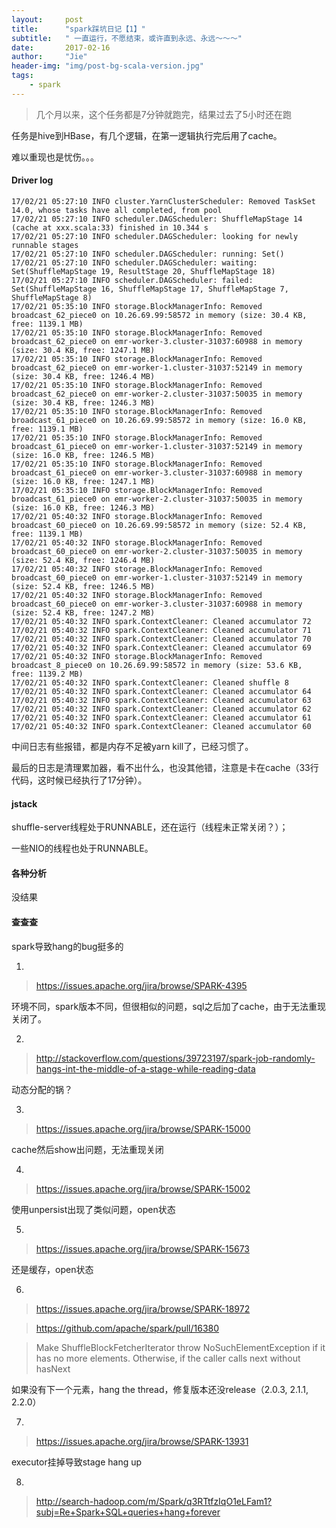 ```yaml
---
layout:     post
title:      "spark踩坑日记【1】"
subtitle:   " 一直运行，不愿结束，或许直到永远、永远～～～"
date:       2017-02-16
author:     "Jie"
header-img: "img/post-bg-scala-version.jpg"
tags:
    - spark
---
```


> 几个月以来，这个任务都是7分钟就跑完，结果过去了5小时还在跑

任务是hive到HBase，有几个逻辑，在第一逻辑执行完后用了cache。

难以重现也是忧伤。。。

#### Driver log

```
17/02/21 05:27:10 INFO cluster.YarnClusterScheduler: Removed TaskSet 14.0, whose tasks have all completed, from pool
17/02/21 05:27:10 INFO scheduler.DAGScheduler: ShuffleMapStage 14 (cache at xxx.scala:33) finished in 10.344 s
17/02/21 05:27:10 INFO scheduler.DAGScheduler: looking for newly runnable stages
17/02/21 05:27:10 INFO scheduler.DAGScheduler: running: Set()
17/02/21 05:27:10 INFO scheduler.DAGScheduler: waiting: Set(ShuffleMapStage 19, ResultStage 20, ShuffleMapStage 18)
17/02/21 05:27:10 INFO scheduler.DAGScheduler: failed: Set(ShuffleMapStage 16, ShuffleMapStage 17, ShuffleMapStage 7, ShuffleMapStage 8)
17/02/21 05:35:10 INFO storage.BlockManagerInfo: Removed broadcast_62_piece0 on 10.26.69.99:58572 in memory (size: 30.4 KB, free: 1139.1 MB)
17/02/21 05:35:10 INFO storage.BlockManagerInfo: Removed broadcast_62_piece0 on emr-worker-3.cluster-31037:60988 in memory (size: 30.4 KB, free: 1247.1 MB)
17/02/21 05:35:10 INFO storage.BlockManagerInfo: Removed broadcast_62_piece0 on emr-worker-1.cluster-31037:52149 in memory (size: 30.4 KB, free: 1246.4 MB)
17/02/21 05:35:10 INFO storage.BlockManagerInfo: Removed broadcast_62_piece0 on emr-worker-2.cluster-31037:50035 in memory (size: 30.4 KB, free: 1246.3 MB)
17/02/21 05:35:10 INFO storage.BlockManagerInfo: Removed broadcast_61_piece0 on 10.26.69.99:58572 in memory (size: 16.0 KB, free: 1139.1 MB)
17/02/21 05:35:10 INFO storage.BlockManagerInfo: Removed broadcast_61_piece0 on emr-worker-1.cluster-31037:52149 in memory (size: 16.0 KB, free: 1246.5 MB)
17/02/21 05:35:10 INFO storage.BlockManagerInfo: Removed broadcast_61_piece0 on emr-worker-3.cluster-31037:60988 in memory (size: 16.0 KB, free: 1247.1 MB)
17/02/21 05:35:10 INFO storage.BlockManagerInfo: Removed broadcast_61_piece0 on emr-worker-2.cluster-31037:50035 in memory (size: 16.0 KB, free: 1246.3 MB)
17/02/21 05:40:32 INFO storage.BlockManagerInfo: Removed broadcast_60_piece0 on 10.26.69.99:58572 in memory (size: 52.4 KB, free: 1139.1 MB)
17/02/21 05:40:32 INFO storage.BlockManagerInfo: Removed broadcast_60_piece0 on emr-worker-2.cluster-31037:50035 in memory (size: 52.4 KB, free: 1246.4 MB)
17/02/21 05:40:32 INFO storage.BlockManagerInfo: Removed broadcast_60_piece0 on emr-worker-1.cluster-31037:52149 in memory (size: 52.4 KB, free: 1246.5 MB)
17/02/21 05:40:32 INFO storage.BlockManagerInfo: Removed broadcast_60_piece0 on emr-worker-3.cluster-31037:60988 in memory (size: 52.4 KB, free: 1247.2 MB)
17/02/21 05:40:32 INFO spark.ContextCleaner: Cleaned accumulator 72
17/02/21 05:40:32 INFO spark.ContextCleaner: Cleaned accumulator 71
17/02/21 05:40:32 INFO spark.ContextCleaner: Cleaned accumulator 70
17/02/21 05:40:32 INFO spark.ContextCleaner: Cleaned accumulator 69
17/02/21 05:40:32 INFO storage.BlockManagerInfo: Removed broadcast_8_piece0 on 10.26.69.99:58572 in memory (size: 53.6 KB, free: 1139.2 MB)
17/02/21 05:40:32 INFO spark.ContextCleaner: Cleaned shuffle 8
17/02/21 05:40:32 INFO spark.ContextCleaner: Cleaned accumulator 64
17/02/21 05:40:32 INFO spark.ContextCleaner: Cleaned accumulator 63
17/02/21 05:40:32 INFO spark.ContextCleaner: Cleaned accumulator 62
17/02/21 05:40:32 INFO spark.ContextCleaner: Cleaned accumulator 61
17/02/21 05:40:32 INFO spark.ContextCleaner: Cleaned accumulator 60
```

中间日志有些报错，都是内存不足被yarn kill了，已经习惯了。

最后的日志是清理累加器，看不出什么，也没其他错，注意是卡在cache（33行代码，这时候已经执行了17分钟）。

#### jstack

shuffle-server线程处于RUNNABLE，还在运行（线程未正常关闭？）；

一些NIO的线程也处于RUNNABLE。

#### 各种分析

没结果

#### 查查查

spark导致hang的bug挺多的

1.

> https://issues.apache.org/jira/browse/SPARK-4395

环境不同，spark版本不同，但很相似的问题，sql之后加了cache，由于无法重现关闭了。

2.

> http://stackoverflow.com/questions/39723197/spark-job-randomly-hangs-int-the-middle-of-a-stage-while-reading-data

动态分配的锅？

3.

> https://issues.apache.org/jira/browse/SPARK-15000

cache然后show出问题，无法重现关闭

4.

> https://issues.apache.org/jira/browse/SPARK-15002

使用unpersist出现了类似问题，open状态

5.

> https://issues.apache.org/jira/browse/SPARK-15673

还是缓存，open状态

6.

> https://issues.apache.org/jira/browse/SPARK-18972

> https://github.com/apache/spark/pull/16380

> Make ShuffleBlockFetcherIterator throw NoSuchElementException if it has no more elements. Otherwise, if the caller calls next without hasNext

如果没有下一个元素，hang the thread，修复版本还没release（2.0.3, 2.1.1, 2.2.0）

7.

> https://issues.apache.org/jira/browse/SPARK-13931

executor挂掉导致stage hang up

8.

> http://search-hadoop.com/m/Spark/q3RTtfzIqO1eLFam1?subj=Re+Spark+SQL+queries+hang+forever
